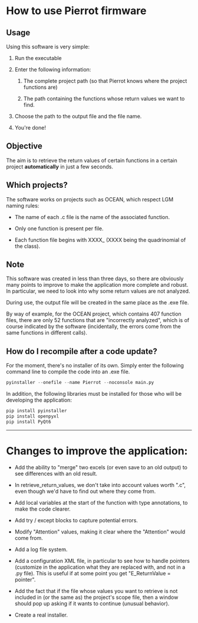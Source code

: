 # How to use Pierrot firmware

## Usage

Using this software is very simple:

1. Run the executable

2. Enter the following information:
   
   1. The complete project path (so that Pierrot knows where the project functions are)
   
   2. The path containing the functions whose return values we want to find.

3. Choose the path to the output file and the file name.

4. You're done!

## Objective

The aim is to retrieve the return values of certain functions in a certain project **automatically** in just a few seconds.

## Which projects?

The software works on projects such as OCEAN, which respect LGM naming rules:

- The name of each .c file is the name of the associated function.

- Only one function is present per file.

- Each function file begins with XXXX_ (XXXX being the quadrinomial of the class).

## Note

This software was created in less than three days, so there are obviously many points to improve to make the application more complete and robust. In particular, we need to look into why some return values are not analyzed.

During use, the output file will be created in the same place as the .exe file.

By way of example, for the OCEAN project, which contains 407 function files, there are only 52 functions that are "incorrectly analyzed", which is of course indicated by the software (incidentally, the errors come from the same functions in different calls).

## How do I recompile after a code update?

For the moment, there's no installer of its own. Simply enter the following command line to compile the code into an .exe file.

```python
pyinstaller --onefile --name Pierrot --noconsole main.py
```

In addition, the following libraries must be installed for those who will be developing the application:

```python
pip install pyinstaller
pip install openpyxl
pip install PyQt6
```

---

# Changes to improve the application:

- Add the ability to "merge" two excels (or even save to an old output) to see differences with an old result.

- In retrieve_return_values, we don't take into account values worth ".c", even though we'd have to find out where they come from.

- Add local variables at the start of the function with type annotations, to make the code clearer.

- Add try / except blocks to capture potential errors.

- Modify "Attention" values, making it clear where the "Attention" would come from.

- Add a log file system.

- Add a configuration XML file, in particular to see how to handle pointers (customize in the application what they are replaced with, and not in a .py file). This is useful if at some point you get "E_ReturnValue = pointer".

- Add the fact that if the file whose values you want to retrieve is not included in (or the same as) the project's scope file, then a window should pop up asking if it wants to continue (unusual behavior).

- Create a real installer.
